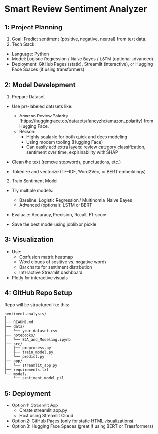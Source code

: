 # Smart Review Sentiment Analyzer

## 1: Project Planning
1. Goal: Predict sentiment (positive, negative, neutral) from text data.
2. Tech Stack:
- Language: Python
- Model: Logistic Regression / Naive Bayes / LSTM (optional advanced)
- Deployment: GitHub Pages (static), Streamlit (interactive), or Hugging Face Spaces (if using transformers)

## 2: Model Development
1. Prepare Dataset
- Use pre-labeled datasets like:
    - Amazon Review Polarity [https://huggingface.co/datasets/fancyzhx/amazon_polarity] from Hugging Face. 
    - Reason: 
        - Highly scalable for both quick and deep modeling
        - Using modern tooling (Hugging Face)
        - Can easily add extra layers: review category classification, sentiment over time, explainability with SHAP

- Clean the text (remove stopwords, punctuations, etc.)
- Tokenize and vectorize (TF-IDF, Word2Vec, or BERT embeddings)

2. Train Sentiment Model
- Try multiple models:
    - Baseline: Logistic Regression / Multinomial Naive Bayes
    - Advanced (optional): LSTM or BERT

- Evaluate: Accuracy, Precision, Recall, F1-score
- Save the best model using joblib or pickle

## 3: Visualization
- Use:
    - Confusion matrix heatmap
    - Word clouds of positive vs. negative words
    - Bar charts for sentiment distribution
    - Interactive Streamlit dashboard
- Plotly for  interactive visuals

## 4: GitHub Repo Setup
Repo will be structured like this:
```
sentiment-analysis/
│
├── README.md
├── data/
│   └── your_dataset.csv
├── notebooks/
│   └── EDA_and_Modeling.ipynb
├── src/
│   ├── preprocess.py
│   ├── train_model.py
│   └── predict.py
├── app/
│   └── streamlit_app.py
├── requirements.txt
└── model/
    └── sentiment_model.pkl
```

## 5: Deployment
- Option 1: Streamlit App
    - Create streamlit_app.py
    - Host using Streamlit Cloud
- Option 2: GitHub Pages (only for static HTML visualizations)
- Option 3: Hugging Face Spaces (great if using BERT or Transformers)